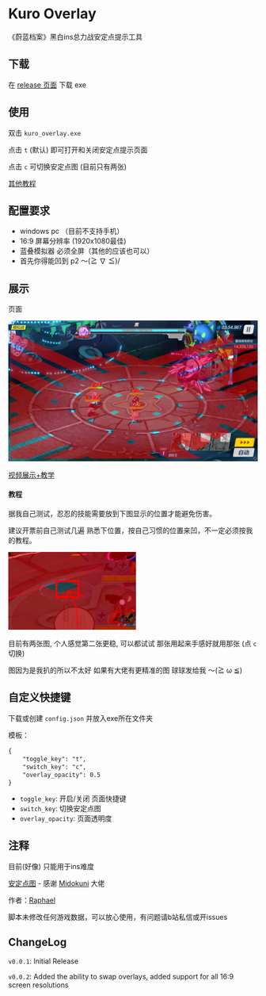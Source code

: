 # Kuro Overlay
《蔚蓝档案》黑白ins总力战安定点提示工具

## 下载
在 [release 页面](https://github.com/raphaeIl/KuroOverlay/releases) 下载 exe

## 使用
双击 `kuro_overlay.exe`

点击 `t` (默认) 即可打开和关闭安定点提示页面

点击 `c` 可切换安定点图 (目前只有两张)

[其他教程](#教程)

## 配置要求
* windows pc （目前不支持手机）
* 16:9 屏幕分辨率 (1920x1080最佳)
* 蓝叠模拟器 必须全屏（其他的应该也可以）
* 首先你得能凹到 p2 ～(≧ ∇ ≦)/

## 展示
页面

![alt text](https://github.com/raphaeIl/KuroOverlay/blob/main/preview/preview.png)

[视频展示+教学](https://www.bilibili.com/video/BV1vu4m1w7oe)

#### 教程

据我自己测试，忍忍的技能需要放到下图显示的位置才能避免伤害。

建议开票前自己测试几遍 熟悉下位置，按自己习惯的位置来凹，不一定必须按我的教程。

![alt text](https://github.com/raphaeIl/KuroOverlay/blob/main/preview/preview2.png)

目前有两张图, 个人感觉第二张更稳, 可以都试试 那张用起来手感好就用那张 (点 `c` 切换)

图因为是我扒的所以不太好 如果有大佬有更精准的图 球球发给我 ～(≧ ω ≦)

## 自定义快捷键
下载或创建 `config.json` 并放入exe所在文件夹

模板：
```
{
    "toggle_key": "t",
    "switch_key": "c",
    "overlay_opacity": 0.5
}
```

- `toggle_key`: 开启/关闭 页面快捷键
- `switch_key`: 切换安定点图
- `overlay_opacity`: 页面透明度

## 注释
目前(好像) 只能用于ins难度

[安定点图](https://twitter.com/Midokuni_Mido/status/1575152057438261248) - 感谢 
[Midokuni](https://twitter.com/Midokuni_Mido) 大佬

作者：[Raphael](https://space.bilibili.com/1270793735) 

脚本未修改任何游戏数据，可以放心使用，有问题请b站私信或开issues

## ChangeLog
`v0.0.1`: Initial Release

`v0.0.2`: Added the ability to swap overlays, added support for all 16:9 screen resolutions
